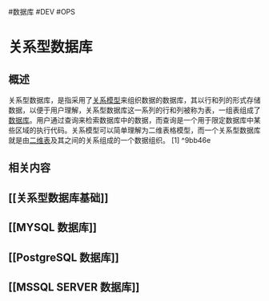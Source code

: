 #数据库 #DEV #OPS 
# 关系型数据库

## 概述
关系型数据库，是指采用了[关系模型](https://baike.baidu.com/item/%E5%85%B3%E7%B3%BB%E6%A8%A1%E5%9E%8B/3189329?fromModule=lemma_inlink)来组织数据的数据库，其以行和列的形式存储数据，以便于用户理解，关系型数据库这一系列的行和列被称为表，一组表组成了[数据库](https://baike.baidu.com/item/%E6%95%B0%E6%8D%AE%E5%BA%93/103728?fromModule=lemma_inlink)。用户通过查询来检索数据库中的数据，而查询是一个用于限定数据库中某些区域的执行代码。关系模型可以简单理解为二维表格模型，而一个关系型数据库就是由[二维表](https://baike.baidu.com/item/%E4%BA%8C%E7%BB%B4%E8%A1%A8/2863955?fromModule=lemma_inlink)及其之间的关系组成的一个数据组织。 [1] ^9bb46e

## 相关内容
## [[关系型数据库基础]]
## [[MYSQL 数据库]]
## [[PostgreSQL 数据库]]
## [[MSSQL SERVER 数据库]]